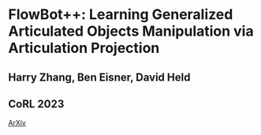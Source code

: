 # FlowBot++: Learning Generalized Articulated Objects Manipulation via Articulation Projection
## Harry Zhang, Ben Eisner, David Held
## CoRL 2023
[ArXiv](https://arxiv.org/abs/2306.12893)
